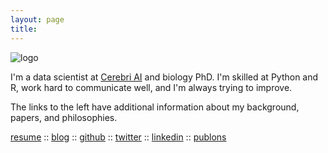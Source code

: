 ```yaml
---
layout: page
title:
---
```


![logo](../files/photo.jpg)

I'm a data scientist at [Cerebri AI](https://www.cerebriai.com/) and biology PhD. I'm skilled at Python and R, work hard to communicate well, and I'm always trying to improve.

The links to the left have additional information about my background, papers, and philosophies.

[resume](../files/lpr_resume.pdf)
:: [blog](https://lukereding.github.io/nonstandard_deviations/)
:: [github](https://github.com/lukereding)
:: [twitter](https://twitter.com/lpreding)
:: [linkedin](https://www.linkedin.com/in/luke-reding-95b318129)
:: [publons](https://publons.com/author/1264405/luke-reding#profile)